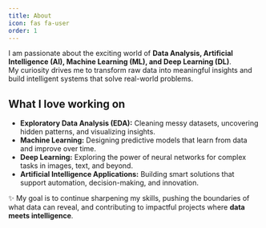 ```yaml
---
title: About
icon: fas fa-user
order: 1
---
```


I am passionate about the exciting world of **Data Analysis, Artificial Intelligence (AI), Machine Learning (ML), and Deep Learning (DL)**.  
My curiosity drives me to transform raw data into meaningful insights and build intelligent systems that solve real-world problems. 

## What I love working on  
- **Exploratory Data Analysis (EDA):** Cleaning messy datasets, uncovering hidden patterns, and visualizing insights.  
- **Machine Learning:** Designing predictive models that learn from data and improve over time.  
- **Deep Learning:** Exploring the power of neural networks for complex tasks in images, text, and beyond.  
- **Artificial Intelligence Applications:** Building smart solutions that support automation, decision-making, and innovation.  

✨ My goal is to continue sharpening my skills, pushing the boundaries of what data can reveal, and contributing to impactful projects where **data meets intelligence**.  
